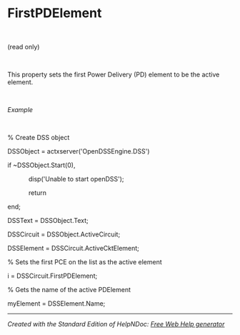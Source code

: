 # FirstPDElement

&nbsp;

(read only)

&nbsp;

This property sets the first Power Delivery (PD) element to be the active element.

&nbsp;

*Example*

&nbsp;

% Create DSS object

DSSObject = actxserver('OpenDSSEngine.DSS')

if ~DSSObject.Start(0),

&nbsp; &nbsp; &nbsp; &nbsp; &nbsp; &nbsp; disp('Unable to start openDSS');

&nbsp; &nbsp; &nbsp; &nbsp; &nbsp; &nbsp; return

end;

DSSText = DSSObject.Text;

DSSCircuit = DSSObject.ActiveCircuit;

DSSElement = DSSCircuit.ActiveCktElement;

% Sets the first PCE on the list as the active element

i = DSSCircuit.FirstPDElement;

% Gets the name of the active PDElement

myElement = DSSElement.Name;

***
_Created with the Standard Edition of HelpNDoc: [Free Web Help generator](<https://www.helpndoc.com>)_
